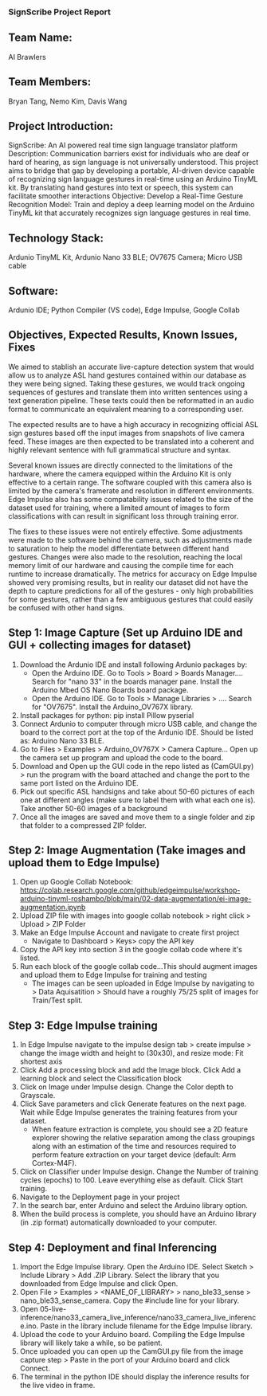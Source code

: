 ### SignScribe Project Report ###

## Team Name: 
AI Brawlers

## Team Members:
Bryan Tang, 
Nemo Kim,
Davis Wang

## Project Introduction:
SignScribe: An AI powered real time sign language translator platform
Description: Communication barriers exist for individuals who are deaf or hard of hearing, as sign language is not universally understood. This project aims to bridge that gap by developing a portable, AI-driven device capable of recognizing sign language gestures in real-time using an Arduino TinyML kit. By translating hand gestures into text or speech, this system can facilitate smoother interactions
Objective: Develop a Real-Time Gesture Recognition Model: Train and deploy a deep learning model on the Arduino TinyML kit that accurately recognizes sign language gestures in real time.

## Technology Stack: 
Ardunio TinyML Kit, Ardunio Nano 33 BLE; OV7675 Camera; Micro USB cable

## Software:
Ardunio IDE; Python Compiler (VS code), Edge Impulse, Google Collab

## Objectives, Expected Results, Known Issues, Fixes
We aimed to stablish an accurate live-capture detection system that would allow us to analyze ASL hand gestures contained within our database as they were being signed. Taking these gestures, we would track ongoing sequences of gestures and translate them into written sentences using a text generation pipeline. These texts could then be reformatted in an audio format to communicate an equivalent meaning to a corresponding user.

The expected results are to have a high accuracy in recognizing official ASL sign gestures based off the input images from snapshots of live camera feed. These images are then expected to be translated into a coherent and highly relevant sentence with full grammatical structure and syntax. 

Several known issues are directly connected to the limitations of the hardware, where the camera equipped within the Arduino Kit is only effective to a certain range. The software coupled with this camera also is limited by the camera's framerate and resolution in different environments. Edge Impulse also has some compatability issues related to the size of the dataset used for training, where a limited amount of images to form classifications with can result in significant loss through training error. 

The fixes to these issues were not entirely effective. Some adjustments were made to the software behind the camera, such as adjustments made to saturation to help the model differentiate between different hand gestures. Changes were also made to the resolution, reaching the local memory limit of our hardware and causing the compile time for each runtime to increase dramatically. The metrics for accuracy on Edge Impulse showed very promising results, but in reality our dataset did not have the depth to capture predictions for all of the gestures - only high probabilities for some gestures, rather than a few ambiguous gestures that could easily be confused with other hand signs.

## Step 1: Image Capture (Set up Arduino IDE and GUI + collecting images for dataset) 
1. Download the Ardunio IDE and install following Ardunio packages by:
   - Open the Arduino IDE. Go to Tools > Board > Boards Manager.... Search for "nano 33" in the boards manager pane. Install the Arduino Mbed OS Nano Boards board package.
   - Open the Arduino IDE. Go to Tools > Manage Libraries > .... Search for "OV7675". Install the Arduino_OV767X library.
2. Install packages for python: pip install Pillow pyserial
3. Connect Ardunio to computer through micro USB cable, and change the board to the correct port at the top of the Ardunio IDE. Should be listed as: Arduino Nano 33 BLE.
4. Go to Files > Examples > Arduino_OV767X > Camera Capture... Open up the camera set up program and upload the code to the board.
5. Download and Open up the GUI code in the repo listed as (CamGUI.py) > run the program with the board attached and change the port to the same port listed on the Arduino IDE.
6. Pick out specific ASL handsigns and take about 50-60 pictures of each one at different angles (make sure to label them with what each one is). Take another 50-60 images of a background
7. Once all the images are saved and move them to a single folder and zip that folder to a compressed ZIP folder.

## Step 2: Image Augmentation (Take images and upload them to Edge Impulse)
1. Open up Google Collab Notebook: https://colab.research.google.com/github/edgeimpulse/workshop-arduino-tinyml-roshambo/blob/main/02-data-augmentation/ei-image-augmentation.ipynb
2. Upload ZIP file with images into google collab notebook > right click > Upload > ZIP Folder
3. Make an Edge Impulse Account and navigate to create first project
   - Navigate to Dashboard > Keys> copy the API key
5. Copy the API key into section 3 in the google collab code where it's listed.
6. Run each block of the google collab code...This should augment images and upload them to Edge Impulse for training and testing
   - The images can be seen uploaded in Edge Impulse by navigating to > Data Aquisatition > Should have a roughly 75/25 split of images for Train/Test split.

## Step 3: Edge Impulse training
1. In Edge Impulse navigate to the impulse design tab > create impulse > change the image width and height to (30x30), and resize mode: Fit shortest axis
2. Click Add a processing block and add the Image block. Click Add a learning block and select the Classification block
3. Click on Image under Impulse design. Change the Color depth to Grayscale.
4. Click Save parameters and click Generate features on the next page. Wait while Edge Impulse generates the training features from your dataset.
   - When feature extraction is complete, you should see a 2D feature explorer showing the relative separation among the class groupings along with an estimation of the time and resources required to perform feature extraction on your target device (default: Arm Cortex-M4F).
5. Click on Classifier under Impulse design. Change the Number of training cycles (epochs) to 100. Leave everything else as default. Click Start training.
6. Navigate to the Deployment page in your project
7. In the search bar, enter Arduino and select the Arduino library option.
8. When the build process is complete, you should have an Arduino library (in .zip format) automatically downloaded to your computer.

## Step 4: Deployment and final Inferencing
1. Import the Edge Impulse library. Open the Arduino IDE. Select Sketch > Include Library > Add .ZIP Library. Select the library that you downloaded from Edge Impulse and click Open.
2. Open File > Examples > <NAME_OF_LIBRARY> > nano_ble33_sense > nano_ble33_sense_camera. Copy the #include line for your library.
3. Open 05-live-inference/nano33_camera_live_inference/nano33_camera_live_inference.ino. Paste in the library include filename for the Edge Impulse library.
4. Upload the code to your Arduino board. Compiling the Edge Impulse library will likely take a while, so be patient.
5. Once uploaded you can open up the CamGUI.py file from the image capture step > Paste in the port of your Arduino board and click Connect.
6. The terminal in the python IDE should display the inference results for the live video in frame.







